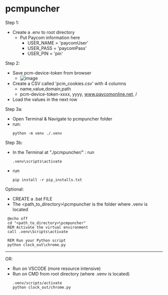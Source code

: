 # pcmpuncher
Step 1: 
  - Create a .env to root directory
    - Put Paycom information here
      - USER_NAME = 'paycomUser'
      - USER_PASS = 'paycomPass'
      - USER_PIN = 'pin'

Step 2:
  - Save pcm-device-token from browser
    - ![image](https://github.com/user-attachments/assets/6bb9df5a-8a0b-437f-848b-eee6c9e80737)  
  - Create a CSV called 'pcm_cookies.csv' with 4 columns
      - name,value,domain,path
      - pcm-device-token-xxxx, yyyy, www.paycomonline.net, /
  - Load the values in the next row  



Step 3a: 
  - Open Terminal & Navigate to pcmpuncher folder
  - run:
      ```
      python -m venv ./.venv
      ```
      
Step 3b:
  - In the Terminal at "./pcmpuncher/"  : run 
    ```
    .venv\scripts\activate
    ```
  - run 
    ```
    pip install -r pip_installs.txt
    ```

Optional:
  - CREATE a .bat FILE
  - The <path_to_directory>\pcmpuncher is the folder where .venv is located
   ```
    @echo off
    cd "<path_to_directory>\pcmpuncher"
    REM Activate the virtual environment
    call .venv\Scripts\activate
    
    REM Run your Python script
    python clock_out\chrome.py
   ```
------------------------------------------------------------------------------
OR:
  - Run on VSCODE (more resource intensive)
  - Run on CMD from root directory (where .venv is located)
    ```
    .venv/scripts/activate
    python clock_out/chrome.py
    ```

